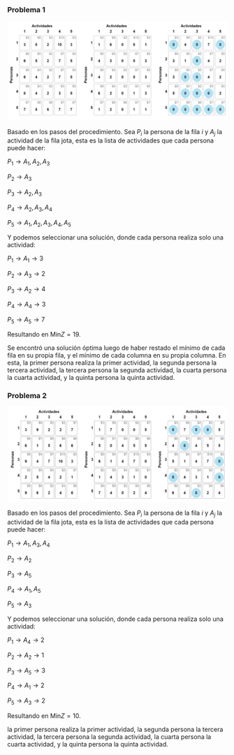 ### Problema 1

![Pasos del problema 1](./images/OR.May%206,%202024.M3%204.5.HungarianMethod%201.img%201.png)

Basado en los pasos del procedimiento.
Sea $P_i$ la persona de la fila $i$ y $A_j$ la actividad de la fila jota, esta es la lista de actividades que cada persona puede hacer:

$P_1 \to A_1,A_2,A_3$

$P_2 \to A_3$

$P_3 \to A_2,A_3$

$P_4 \to A_2,A_3,A_4$

$P_5 \to A_1,A_2,A_3,A_4,A_5$

Y podemos seleccionar una solución, donde cada persona realiza solo una actividad:

$P_1 \to A_1 \to 3$

$P_2 \to A_3 \to 2$

$P_3 \to A_2 \to 4$

$P_4 \to A_4 \to 3$

$P_5 \to A_5 \to 7$

Resultando en $\textrm{Min} Z=19$.

Se encontró una solución óptima luego de haber restado el mínimo de cada fila en su propia fila, y el mínimo de cada columna en su propia columna. En esta, la primer persona realiza la primer actividad, la segunda persona la tercera actividad, la tercera persona la segunda actividad, la cuarta persona la cuarta actividad, y la quinta persona la quinta actividad. 


### Problema 2
![Pasos del problema 2](./images/OR.May%206,%202024.M3%204.5.HungarianMethod%202.img%201.png)

Basado en los pasos del procedimiento.
Sea $P_i$ la persona de la fila $i$ y $A_j$ la actividad de la fila jota, esta es la lista de actividades que cada persona puede hacer:

$P_1 \to A_1,A_3,A_4$

$P_2 \to A_2$

$P_3 \to A_5$

$P_4 \to A_1,A_5$

$P_5 \to A_3$

Y podemos seleccionar una solución, donde cada persona realiza solo una actividad:

$P_1 \to A_4 \to 2$

$P_2 \to A_2 \to 1$

$P_3 \to A_5 \to 3$

$P_4 \to A_1 \to 2$

$P_5 \to A_3 \to 2$

Resultando en $\textrm{Min} Z=10$.

la primer persona realiza la primer actividad, la segunda persona la tercera actividad, la tercera persona la segunda actividad, la cuarta persona la cuarta actividad, y la quinta persona la quinta actividad. 